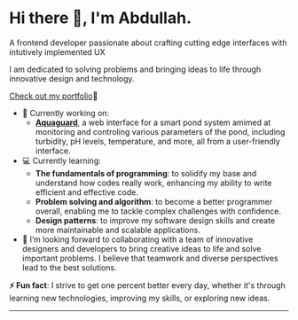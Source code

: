 # Hi there 👋, I'm Abdullah.
A frontend developer passionate about crafting cutting edge interfaces with intutively implemented UX

I am dedicated to solving problems and bringing ideas to life through innovative design and technology.

[Check out my portfolio](https://abdullahajayi.github.io/portfolio/)🚀

- 🔭 Currently working on:
  - **[Aquaguard](https://aquaguard.vercel.app/)**, a web interface for a smart pond system amimed at monitoring and controling various parameters of the pond, including turbidity, pH levels, temperature, and more, all from a user-friendly interface.
- 💻 Currently learning:
  - **The fundamentals of programming**: to solidify my base and understand how codes really work, enhancing my ability to write efficient and effective code.
  - **Problem solving and algorithm**: to become a better programmer overall, enabling me to tackle complex challenges with confidence.
  - **Design patterns**: to improve my software design skills and create more maintainable and scalable applications.
- 👯  I’m looking forward to collaborating with a team of innovative designers and developers to bring creative ideas to life and solve important problems. I believe that teamwork and diverse perspectives lead to the best solutions.
  
**⚡ Fun fact**: I strive to get one percent better every day, whether it's through learning new technologies, improving my skills, or exploring new ideas.



---
<!--
**AbdullahAjayi/AbdullahAjayi** is a ✨ _special_ ✨ repository because its `README.md` (this file) appears on your GitHub profile.

Here are some ideas to get you started:

- 🔭 I’m currently working on ...
- 🌱 I’m currently learning ...
- 👯 I’m looking to collaborate on ...
- 🤔 I’m looking for help with ...
- 💬 Ask me about ...
- 📫 How to reach me: ...
- 😄 Pronouns: ...
- ⚡ Fun fact: ...
-->
